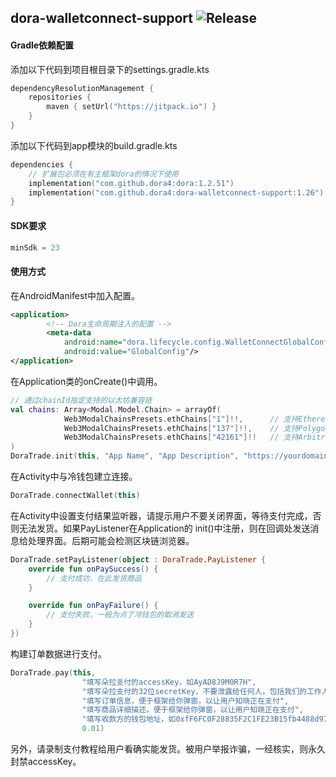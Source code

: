 dora-walletconnect-support
![Release](https://jitpack.io/v/dora4/dora-walletconnect-support.svg)
--------------------------------

#### Gradle依赖配置

添加以下代码到项目根目录下的settings.gradle.kts
```kotlin
dependencyResolutionManagement {
    repositories {
        maven { setUrl("https://jitpack.io") }
    }
}
```
添加以下代码到app模块的build.gradle.kts
```kotlin
dependencies {
    // 扩展包必须在有主框架dora的情况下使用
    implementation("com.github.dora4:dora:1.2.51")
    implementation("com.github.dora4:dora-walletconnect-support:1.26")
}
```

#### SDK要求

```kotlin
minSdk = 23
```

#### 使用方式

在AndroidManifest中加入配置。
```xml
<application>
        <!-- Dora生命周期注入的配置 -->
        <meta-data
            android:name="dora.lifecycle.config.WalletConnectGlobalConfig"
            android:value="GlobalConfig"/>
</application>
```
在Application类的onCreate()中调用。
```kotlin
// 通过chainId指定支持的以太坊兼容链
val chains: Array<Modal.Model.Chain> = arrayOf(
            Web3ModalChainsPresets.ethChains["1"]!!,      // 支持Ethereum
            Web3ModalChainsPresets.ethChains["137"]!!,    // 支持Polygon
            Web3ModalChainsPresets.ethChains["42161"]!!   // 支持Arbitrum
)
DoraTrade.init(this, "App Name", "App Description", "https://yourdomain.com", chains)
```
在Activity中与冷钱包建立连接。
```kotlin
DoraTrade.connectWallet(this)
```
在Activity中设置支付结果监听器，请提示用户不要关闭界面，等待支付完成，否则无法发货。如果PayListener在Application的
init()中注册，则在回调处发送消息给处理界面。后期可能会检测区块链浏览器。
```kotlin
DoraTrade.setPayListener(object : DoraTrade.PayListener {
    override fun onPaySuccess() {
        // 支付成功，在此发货商品
    }

    override fun onPayFailure() {
        // 支付失败，一般为点了冷钱包的取消发送
    }
})
```
构建订单数据进行支付。
```kotlin
DoraTrade.pay(this,
                "填写朵拉支付的accessKey，如AyAD8J9M0R7H",
                "填写朵拉支付的32位secretKey，不要泄露给任何人，包括我们的工作人员",
                "填写订单信息，便于框架给你弹窗，以让用户知晓正在支付",
                "填写商品详细描述，便于框架给你弹窗，以让用户知晓正在支付",
                "填写收款方的钱包地址，如0xfF6FC0F28835F2C1FE23B15fb4488d976B06Dcd9",
                0.01)
```
另外，请录制支付教程给用户看确实能发货。被用户举报诈骗，一经核实，则永久封禁accessKey。



